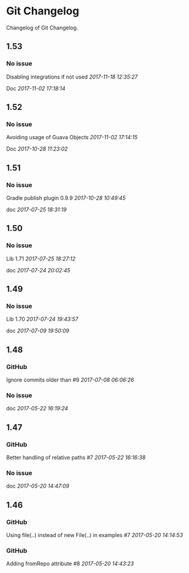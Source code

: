 
# Git Changelog

Changelog of Git Changelog.

## 1.53
### No issue
   Disabling integrations if not used *2017-11-18 12:35:27*

   Doc *2017-11-02 17:18:14*



## 1.52
### No issue
   Avoiding usage of Guava Objects *2017-11-02 17:14:15*

   Doc *2017-10-28 11:23:02*



## 1.51
### No issue
   Gradle publish plugin 0.9.9 *2017-10-28 10:49:45*

   doc *2017-07-25 18:31:19*



## 1.50
### No issue
   Lib 1.71 *2017-07-25 18:27:12*

   doc *2017-07-24 20:02:45*



## 1.49
### No issue
   Lib 1.70 *2017-07-24 19:43:57*

   doc *2017-07-09 19:50:09*



## 1.48
### GitHub
   Ignore commits older than #9 *2017-07-08 06:06:26*


### No issue
   doc *2017-05-22 16:19:24*



## 1.47
### GitHub
   Better handling of relative paths #7 *2017-05-22 16:16:38*


### No issue
   doc *2017-05-20 14:47:09*



## 1.46
### GitHub
   Using file(..) instead of new File(..) in examples #7 *2017-05-20 14:14:53*


### GitHub
   Adding fromRepo attribute #8 *2017-05-20 14:43:23*



 